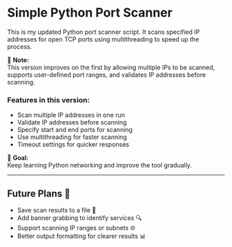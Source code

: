 # Simple Python Port Scanner

This is my updated Python port scanner script. It scans specified IP addresses for open TCP ports using multithreading to speed up the process.

🚧 **Note:**  
This version improves on the first by allowing multiple IPs to be scanned, supports user-defined port ranges, and validates IP addresses before scanning.

### Features in this version:
- Scan multiple IP addresses in one run  
- Validate IP addresses before scanning  
- Specify start and end ports for scanning  
- Use multithreading for faster scanning  
- Timeout settings for quicker responses  

🎯 **Goal:**  
Keep learning Python networking and improve the tool gradually.

---

## Future Plans 🔮

- Save scan results to a file 📝  
- Add banner grabbing to identify services 🔍  
- Support scanning IP ranges or subnets 🌐  
- Better output formatting for clearer results 📊  
